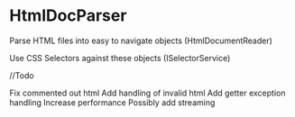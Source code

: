 # HtmlDocParser

Parse HTML files into easy to navigate objects (HtmlDocumentReader)


Use CSS Selectors against these objects (ISelectorService)


//Todo

Fix commented out html
Add handling of invalid html
Add getter exception handling
Increase performance
Possibly add streaming
